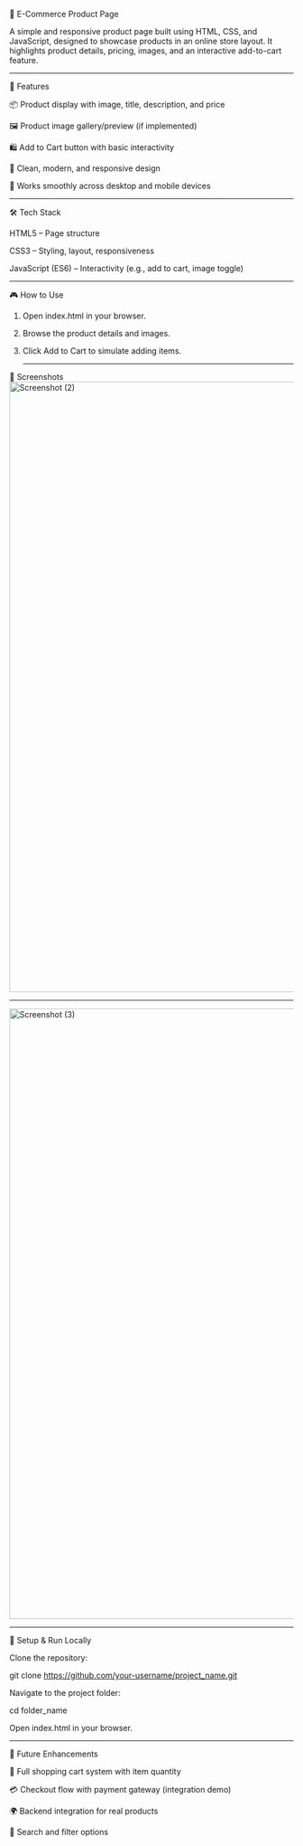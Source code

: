🛒 E-Commerce Product Page

A simple and responsive product page built using HTML, CSS, and JavaScript, designed to showcase products in an online store layout. It highlights product details, pricing, images, and an interactive add-to-cart feature.
<hr>

🚀 Features

📦 Product display with image, title, description, and price

🖼️ Product image gallery/preview (if implemented)

🛍️ Add to Cart button with basic interactivity

🎨 Clean, modern, and responsive design

📱 Works smoothly across desktop and mobile devices <hr>

🛠️ Tech Stack

HTML5 – Page structure

CSS3 – Styling, layout, responsiveness

JavaScript (ES6) – Interactivity (e.g., add to cart, image toggle) <hr>

🎮 How to Use

1) Open index.html in your browser.

2) Browse the product details and images.

3) Click Add to Cart to simulate adding items. <hr>


📸 Screenshots
<br>
<img width="1920" height="1080" alt="Screenshot (2)" src="https://github.com/user-attachments/assets/a74aca8f-9e5a-4c34-81e9-cf05fa0b98e7" />
<br>
<hr>
<img width="1920" height="1080" alt="Screenshot (3)" src="https://github.com/user-attachments/assets/c28145cb-d804-41ec-8409-073578a28fd9" />
<br>
<hr>
🔧 Setup & Run Locally

Clone the repository:

git clone https://github.com/your-username/project_name.git


Navigate to the project folder:

cd folder_name


Open index.html in your browser.
<hr>

📌 Future Enhancements

🛒 Full shopping cart system with item quantity

💳 Checkout flow with payment gateway (integration demo)

🌍 Backend integration for real products

🔎 Search and filter options


